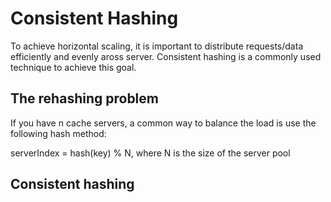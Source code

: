 # Consistent Hashing

To achieve horizontal scaling, it is important to distribute requests/data efficiently and evenly aross server. Consistent hashing is a commonly used technique to achieve this goal.

## The rehashing problem

If you have n cache servers, a common way to balance the load is use the following hash method:

serverIndex = hash(key) % N, where N is the size of the server pool

## Consistent hashing

